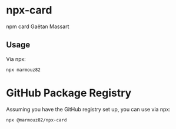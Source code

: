# npx-card

npm card Gaëtan Massart

## Usage

Via npx:
```
npx marmouz82                                      
```
# GitHub Package Registry

Assuming you have the GitHub registry set up, you can use via npx:
```
npx @marmouz82/npx-card                                      
```
